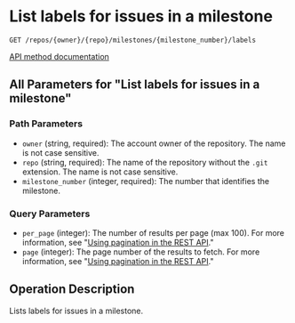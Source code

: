 # List labels for issues in a milestone

`GET /repos/{owner}/{repo}/milestones/{milestone_number}/labels`

[API method documentation](https://docs.github.com/rest/issues/labels#list-labels-for-issues-in-a-milestone)

## All Parameters for "List labels for issues in a milestone"

### Path Parameters

- `owner` (string, required): The account owner of the repository. The name is not case sensitive.
- `repo` (string, required): The name of the repository without the `.git` extension. The name is not case sensitive.
- `milestone_number` (integer, required): The number that identifies the milestone.
### Query Parameters

- `per_page` (integer): The number of results per page (max 100). For more information, see "[Using pagination in the REST API](https://docs.github.com/rest/using-the-rest-api/using-pagination-in-the-rest-api)."
- `page` (integer): The page number of the results to fetch. For more information, see "[Using pagination in the REST API](https://docs.github.com/rest/using-the-rest-api/using-pagination-in-the-rest-api)."

## Operation Description

Lists labels for issues in a milestone.
